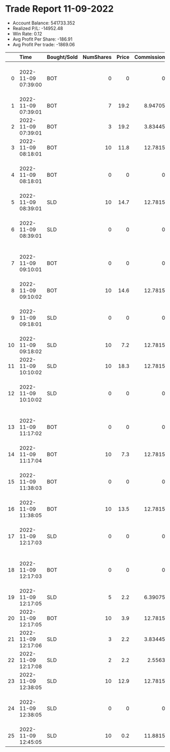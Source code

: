 # Trade Report 11-09-2022
- Account Balance: 541733.352
- Realized P/L: -14952.48
- Win Rate: 0.12
- Avg Profit Per Share: -186.91
- Avg Profit Per trade: -1869.06

|    | Time                | Bought/Sold   |   NumShares |   Price |   Commission |   RealizedPL | Name                                    |
|---:|:--------------------|:--------------|------------:|--------:|-------------:|-------------:|:----------------------------------------|
|  0 | 2022-11-09 07:39:00 | BOT           |           0 |     0   |      0       |        0     | Short Malamute 001 on 20221109 07:39:00 |
|  1 | 2022-11-09 07:39:01 | BOT           |           7 |    19.2 |      8.94705 |        0     | Shares of SPX 3800.0P                   |
|  2 | 2022-11-09 07:39:01 | BOT           |           3 |    19.2 |      3.83445 |        0     | Shares of SPX 3800.0P                   |
|  3 | 2022-11-09 08:18:01 | BOT           |          10 |    11.8 |     12.7815  |        0     | Shares of SPX 3805.0C                   |
|  4 | 2022-11-09 08:18:01 | BOT           |           0 |     0   |      0       |        0     | Long Malamute 001 on 20221109 08:18:01  |
|  5 | 2022-11-09 08:39:01 | SLD           |          10 |    14.7 |     12.7815  |    -4525.56  | Shares of SPX 3800.0P                   |
|  6 | 2022-11-09 08:39:01 | SLD           |           0 |     0   |      0       |        0     | Short Malamute 001 on 20221109 08:39:01 |
|  7 | 2022-11-09 09:10:01 | BOT           |           0 |     0   |      0       |        0     | Short Malamute 001 on 20221109 09:10:01 |
|  8 | 2022-11-09 09:10:02 | BOT           |          10 |    14.6 |     12.7815  |        0     | Shares of SPX 3800.0P                   |
|  9 | 2022-11-09 09:18:01 | SLD           |           0 |     0   |      0       |        0     | Long Malamute 001 on 20221109 09:18:01  |
| 10 | 2022-11-09 09:18:02 | SLD           |          10 |     7.2 |     12.7815  |    -4625.56  | Shares of SPX 3805.0C                   |
| 11 | 2022-11-09 10:10:02 | SLD           |          10 |    18.3 |     12.7815  |     3674.44  | Shares of SPX 3800.0P                   |
| 12 | 2022-11-09 10:10:02 | SLD           |           0 |     0   |      0       |        0     | Short Malamute 001 on 20221109 10:10:02 |
| 13 | 2022-11-09 11:17:02 | BOT           |           0 |     0   |      0       |        0     | Long Malamute 001 on 20221109 11:17:02  |
| 14 | 2022-11-09 11:17:04 | BOT           |          10 |     7.3 |     12.7815  |        0     | Shares of SPX 3775.0C                   |
| 15 | 2022-11-09 11:38:03 | BOT           |           0 |     0   |      0       |        0     | Short Malamute 001 on 20221109 11:38:03 |
| 16 | 2022-11-09 11:38:05 | BOT           |          10 |    13.5 |     12.7815  |        0     | Shares of SPX 3770.0P                   |
| 17 | 2022-11-09 12:17:03 | SLD           |           0 |     0   |      0       |        0     | Long Malamute 001 on 20221109 12:17:03  |
| 18 | 2022-11-09 12:17:03 | BOT           |           0 |     0   |      0       |        0     | Long Malamute 001 on 20221109 12:17:03  |
| 19 | 2022-11-09 12:17:05 | SLD           |           5 |     2.2 |      6.39075 |    -2562.78  | Shares of SPX 3775.0C                   |
| 20 | 2022-11-09 12:17:05 | BOT           |          10 |     3.9 |     12.7815  |        0     | Shares of SPX 3770.0C                   |
| 21 | 2022-11-09 12:17:06 | SLD           |           3 |     2.2 |      3.83445 |    -1537.67  | Shares of SPX 3775.0C                   |
| 22 | 2022-11-09 12:17:08 | SLD           |           2 |     2.2 |      2.5563  |    -1025.11  | Shares of SPX 3775.0C                   |
| 23 | 2022-11-09 12:38:05 | SLD           |          10 |    12.9 |     12.7815  |     -625.563 | Shares of SPX 3770.0P                   |
| 24 | 2022-11-09 12:38:05 | SLD           |           0 |     0   |      0       |        0     | Short Malamute 001 on 20221109 12:38:05 |
| 25 | 2022-11-09 12:45:05 | SLD           |          10 |     0.2 |     11.8815  |    -3724.66  | Shares of SPX 3770.0C                   |